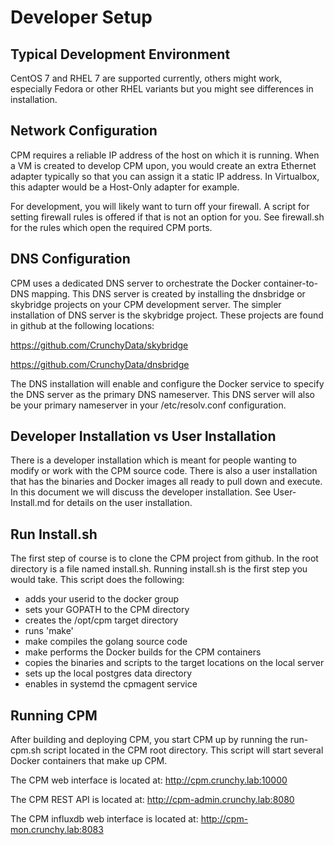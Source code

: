 Developer Setup
=================

Typical Development Environment
-------------------------------
CentOS 7 and RHEL 7 are supported currently, others might work, especially
Fedora or other RHEL variants but you might see differences in
installation.

Network Configuration
------------------------------
CPM requires a reliable IP address of the host on which it is running.
When a VM is created to develop CPM upon, you would create an extra
Ethernet adapter typically so that you can assign it a static IP
address.  In Virtualbox, this adapter would be a Host-Only adapter
for example.

For development, you will likely want to turn off your firewall.  A
script for setting firewall rules is offered if that is not an option
for you.  See firewall.sh for the rules which open the required
CPM ports.

DNS Configuration
------------------------------
CPM uses a dedicated DNS server to orchestrate the Docker container-to-DNS
mapping.  This DNS server is created by installing the dnsbridge or skybridge
projects on your CPM development server.  The simpler installation
of DNS server is the skybridge project.  These projects are found
in github at the following locations:

https://github.com/CrunchyData/skybridge

https://github.com/CrunchyData/dnsbridge

The DNS installation will enable and configure the Docker service
to specify the DNS server as the primary DNS nameserver.  This
DNS server will also be your primary nameserver in your /etc/resolv.conf
configuration.

Developer Installation vs User Installation
--------------------------------------------

There is a developer installation which is meant for people
wanting to modify or work with the CPM source code.  There is
also a user installation that has the binaries and Docker images
all ready to pull down and execute.  In this document we will
discuss the developer installation.  See User-Install.md for
details on the user installation.



Run Install.sh
-----------------
The first step of course is to clone the CPM project from
github.  In the root directory is a file named install.sh.
Running install.sh is the first step you would take.  This
script does the following:
* adds your userid to the docker group
* sets your GOPATH to the CPM directory
* creates the /opt/cpm target directory
* runs 'make'
* make compiles the golang source code
* make performs the Docker builds for the CPM containers
* copies the binaries and scripts to the target locations on the local server
* sets up the local postgres data directory
* enables in systemd the cpmagent service


Running CPM
--------------
After building and deploying CPM, you start CPM up by running the
run-cpm.sh script located in the CPM root directory.  This script
will start several Docker containers that make up CPM.

The CPM web interface is located at:
http://cpm.crunchy.lab:10000

The CPM REST API is located at:
http://cpm-admin.crunchy.lab:8080

The CPM influxdb web interface is located at:
http://cpm-mon.crunchy.lab:8083

